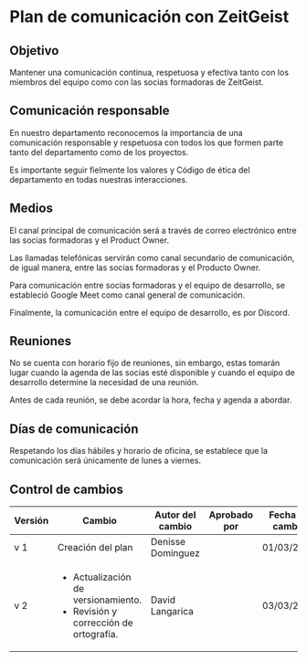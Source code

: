 # Plan de comunicación con ZeitGeist

## Objetivo

Mantener una comunicación continua, respetuosa y efectiva tanto con los miembros del equipo como con las socias formadoras de ZeitGeist.

## Comunicación responsable

En nuestro departamento reconocemos la importancia de una comunicación responsable y respetuosa con todos los que formen parte tanto del departamento como de los proyectos.

Es importante seguir fielmente los valores y Código de ética del departamento en todas nuestras interacciones.


## Medios

El canal principal de comunicación será a través de correo electrónico entre las socias formadoras y el Product Owner.

Las llamadas telefónicas servirán como canal secundario de comunicación, de igual manera, entre las socias formadoras y el Producto Owner.

Para comunicación entre socias formadoras y el equipo de desarrollo, se estableció Google Meet como canal general de comunicación.

Finalmente, la comunicación entre el equipo de desarrollo, es por Discord.



## Reuniones

No se cuenta con horario fijo de reuniones, sin embargo, estas tomarán lugar cuando la agenda de las socias esté disponible y cuando el equipo de desarrollo determine la necesidad de una reunión. 

Antes de cada reunión, se debe acordar la hora, fecha y agenda a abordar.

## Días de comunicación

Respetando los días hábiles y horario de oficina, se establece que la comunicación será únicamente de lunes a viernes.


## Control de cambios
| Versión | Cambio | Autor del cambio | Aprobado por | Fecha de cambio |
|---------|--------|------------------|--------------|-----------------|
| v 1 | Creación del plan |Denisse Dominguez |  | 01/03/2024 |
| v 2 | <ul> <li>Actualización de versionamiento.</li> <li>Revisión y corrección de ortografía.</li> </ul> | David Langarica    |             | 03/03/2024      |
